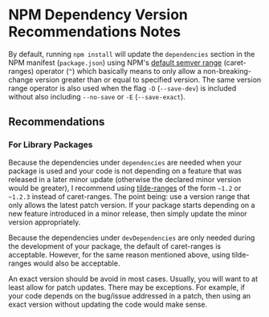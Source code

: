 # NPM Dependency Version Recommendations Notes

By default, running `npm install` will update the `dependencies` section in the
NPM manifest (`package.json`) using NPM's [default semver range][caret-ranges]
(caret-ranges) operator (`^`) which basically means to only allow a
non-breaking-change version greater than or equal to specified version. The
same version range operator is also used when the flag `-D` (`--save-dev`) is
included without also including `--no-save` or `-E` (`--save-exact`).

## Recommendations

### For Library Packages

Because the dependencies under `dependencies` are needed when your package is
used and your code is not depending on a feature that was released in a later
minor update (otherwise the declared minor version would be greater), I
recommend using [tilde-ranges] of the form `~1.2` or `~1.2.3` instead of
caret-ranges. The point being: use a version range that only allows the latest
patch version. If your package starts depending on a new feature introduced in
a minor release, then simply update the minor version appropriately.

Because the dependencies under `devDependencies` are only needed during the
development of your package, the default of caret-ranges is acceptable. However,
for the same reason mentioned above, using tilde-ranges would also be
acceptable.

An exact version should be avoid in most cases. Usually, you will want to at
least allow for patch updates. There may be exceptions. For example, if your
code depends on the bug/issue addressed in a patch, then using an exact
version without updating the code would make sense.


[caret-ranges]: https://github.com/npm/node-semver#caret-ranges-123-025-004
[tilde-ranges]: https://github.com/npm/node-semver#tilde-ranges-123-12-1

